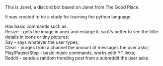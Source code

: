 This is Janet, a discord bot based on Janet from The Good Place.

It was created to be a study for learning the python language.

Has basic commands such as:<br/>
Resize - gets the image in anex and enlarge it, so it's better to see the little details in icons or tiny pictures;<br/>
Say - says whatever the user types;<br/>
Clear - purges from a channel the amount of messages the user asks;<br/>
Play/Pause/Stop - basic music commands, works with YT links;<br/>
Reddit - sends a random trending post from a subreddit the user asks.

